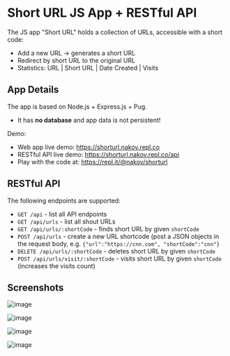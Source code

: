 # Short URL JS App + RESTful API

The JS app "Short URL" holds a collection of URLs, accessible with a short code:
 - Add a new URL -> generates a short URL
 - Redirect by short URL to the original URL
 - Statistics: URL | Short URL | Date Created | Visits

## App Details

The app is based on Node.js + Express.js + Pug.
 - It has **no database** and app data is not persistent!

Demo:
 - Web app live demo: https://shorturl.nakov.repl.co
 - RESTful API live demo: https://shorturl.nakov.repl.co/api
 - Play with the code at: https://repl.it/@nakov/shorturl

## RESTful API
The following endpoints are supported:
 - `GET /api` - list all API endpoints
 - `GET /api/urls` - list all shout URLs
 - `GET /api/urls/:shortCode` - finds short URL by given `shortCode`
 - `POST /api/urls` - create a new URL shortcode (post a JSON objects in the request body, e.g. `{"url":"https://cnn.com", "shortCode":"cnn"}`
 - `DELETE /api/urls/:shortCode` - deletes short URL by given `shortCode`
 - `POST /api/urls/visit/:shortCode` - visits short URL by given `shortCode` (increases the visits count)

## Screenshots

![image](https://user-images.githubusercontent.com/1689586/108281638-cb959180-7188-11eb-872a-f8c9bead1cf1.png)

![image](https://user-images.githubusercontent.com/1689586/108281720-eec04100-7188-11eb-9329-fde9ac83946f.png)

![image](https://user-images.githubusercontent.com/1689586/108281760-00a1e400-7189-11eb-9cc0-f2b76fe54dcf.png)

![image](https://user-images.githubusercontent.com/1689586/108353928-632eca80-71f1-11eb-819d-1d0559c69590.png)

